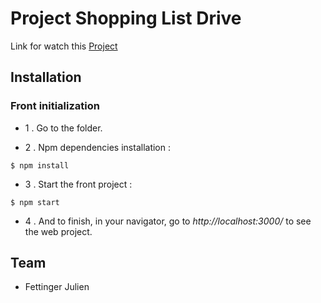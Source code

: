 # Project Shopping List Drive

Link for watch this [Project](https://fjulien.github.io/list_course/ "Project")

## Installation

### Front initialization 

- 1 . Go to the folder.

- 2 . Npm dependencies installation :

`$ npm install`

- 3 . Start the front project :

`$ npm start`

- 4 . And to finish, in your navigator,  go to *http://localhost:3000/*  to see the web project.

## Team 

- Fettinger Julien



